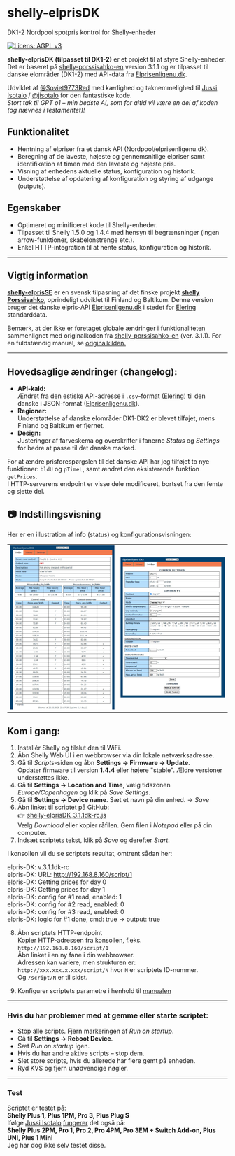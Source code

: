 # shelly-elprisDK
DK1-2 Nordpool spotpris kontrol for Shelly-enheder

[![Licens: AGPL v3](https://img.shields.io/badge/Licens-AGPL%20v3-blue.svg)](https://www.gnu.org/licenses/agpl-3.0)

**shelly-elprisDK (tilpasset til DK1-2)** er et projekt til at styre Shelly-enheder.  
Det er baseret på <a href="https://github.com/jisotalo/shelly-porssisahko-en">shelly-porssisahko-en</a> version 3.1.1 og er tilpasset til danske elområder (DK1-2) med API-data fra [Elprisenligenu.dk]([https://www.elprisetjustnu.se/](https://www.elprisenligenu.dk/)).

Udviklet af [@Soviet9773Red](https://github.com/Soviet9773Red) med kærlighed og taknemmelighed til [Jussi Isotalo](http://jisotalo.fi) / [@jisotalo](https://github.com/jisotalo) for den fantastiske kode.  
*Stort tak til GPT o1 – min bedste AI, som for altid vil være en del af koden (og nævnes i testamentet)!*

## Funktionalitet
- Hentning af elpriser fra et dansk API (Nordpool/elprisenligenu.dk).  
- Beregning af de laveste, højeste og gennemsnitlige elpriser samt identifikation af timen med den laveste og højeste pris.  
- Visning af enhedens aktuelle status, konfiguration og historik.  
- Understøttelse af opdatering af konfiguration og styring af udgange (outputs).

## Egenskaber
- Optimeret og minificeret kode til Shelly-enheder.  
- Tilpasset til Shelly 1.5.0 og 1.4.4 med hensyn til begrænsninger (ingen arrow-funktioner, skabelonstrenge etc.).  
- Enkel HTTP-integration til at hente status, konfiguration og historik.

---

## Vigtig information  
**[shelly-elprisSE](https://github.com/Soviet9773Red/shelly-elprisSE)** er en svensk tilpasning af det finske projekt **[shelly Porssisahko](https://github.com/jisotalo/shelly-porssisahko)**, oprindeligt udviklet til Finland og Baltikum. Denne version bruger det danske elpris-API [Elprisenligenu.dk](https://www.elprisenligenu.dk/) i stedet for [Elering](https://elering.ee/) standarddata.

Bemærk, at der ikke er foretaget globale ændringer i funktionaliteten sammenlignet med originalkoden fra [shelly-porssisahko-en](https://github.com/jisotalo/shelly-porssisahko-en) (ver. 3.1.1). For en fuldstændig manual, se [originalkilden.](https://github.com/jisotalo/shelly-porssisahko-en)

---

## Hovedsaglige ændringer (changelog): 
- **API-kald:**  
  Ændret fra den estiske API-adresse i `.csv`-format ([Elering](https://elering.ee/)) til den danske i JSON-format ([Elprisenligenu.dk](https://www.elprisenligenu.dk/)).  
- **Regioner:**  
  Understøttelse af danske elområder DK1-DK2 er blevet tilføjet, mens Finland og Baltikum er fjernet.  
- **Design:**  
  Justeringer af farveskema og overskrifter i fanerne *Status* og *Settings* for bedre at passe til det danske marked.

For at ændre prisforespørgslen til det danske API har jeg tilføjet to nye funktioner: `bldU` og `pTimeL`, samt ændret den eksisterende funktion `getPrices`.  
I HTTP-serverens endpoint er visse dele modificeret, bortset fra den femte og sjette del.

## 📷 Indstillingsvisning
Her er en illustration af info (status) og konfigurationsvisningen:
<table><tr>
      <td><img src="https://github.com/Soviet9773Red/shelly-elprisDK/blob/main/StatP.jpg" width="500"></td>
      <td><img src="https://github.com/Soviet9773Red/shelly-elprisDK/blob/main/SetP.jpg" width="500"></td>
      </tr>
</table>

## Kom i gang:
1. Installér Shelly og tilslut den til WiFi.  
2. Åbn Shelly Web UI i en webbrowser via din lokale netværksadresse.  
3. Gå til *Scripts*-siden og åbn **Settings -> Firmware -> Update**.  
   Opdater firmware til version **1.4.4** eller højere "stable". Ældre versioner understøttes ikke.  
4. Gå til **Settings -> Location and Time**, vælg tidszonen *Europe/Copenhagen* og klik på *Save Settings*.  
5. Gå til **Settings -> Device name**. Sæt et navn på din enhed. -> *Save*  
6. Åbn linket til scriptet på GitHub:  
👉 [shelly-elprisDK_3.1.1dk-rc.js](https://github.com/Soviet9773Red/shelly-elprisDK/blob/main/shelly-elprisDK_3.1.1dk-rc.js)  
   Vælg *Download* eller kopier råfilen. Gem filen i *Notepad* eller på din computer.  
7. Indsæt scriptets tekst, klik på *Save* og derefter *Start*.

I konsollen vil du se scriptets resultat, omtrent sådan her:

elpris-DK: v.3.1.1dk-rc<br>
elpris-DK: URL: http://192.168.8.160/script/1<br>
elpris-DK: Getting prices for day 0<br> 
elpris-DK: Getting prices for day 1<br> 
elpris-DK: config for #1 read, enabled: 1  
elpris-DK: config for #2 read, enabled: 0  
elpris-DK: config for #3 read, enabled: 0  
elpris-DK: logic for #1 done, cmd: true -> output: true  

8. Åbn scriptets HTTP-endpoint  
   Kopier HTTP-adressen fra konsollen, f.eks. `http://192.168.8.160/script/1`  
   Åbn linket i en ny fane i din webbrowser.  
   Adressen kan variere, men strukturen er: `http://xxx.xxx.x.xxx/script/N` hvor `N` er scriptets ID-nummer.  
   Og `/script/N` er til sidst.

9. Konfigurer scriptets parametre i henhold til [manualen](https://github.com/jisotalo/shelly-porssisahko-en)

---

### Hvis du har problemer med at gemme eller starte scriptet:
- Stop alle scripts. Fjern markeringen af *Run on startup*.  
- Gå til **Settings -> Reboot Device**.  
- Sæt *Run on startup* igen.  
- Hvis du har andre aktive scripts – stop dem.  
- Slet store scripts, hvis du allerede har flere gemt på enheden.  
- Ryd KVS og fjern unødvendige nøgler.

---

### Test

Scriptet er testet på:  
**Shelly Plus 1, Plus 1PM, Pro 3, Plus Plug S**  
Ifølge [Jussi Isotalo](http://jisotalo.fi) [fungerer](https://github.com/jisotalo/shelly-porssisahko-en?tab=readme-ov-file#shelly-devices) det også på:  
**Shelly Plus 2PM, Pro 1, Pro 2, Pro 4PM, Pro 3EM + Switch Add-on, Plus UNI, Plus 1 Mini**  
Jeg har dog ikke selv testet disse.

